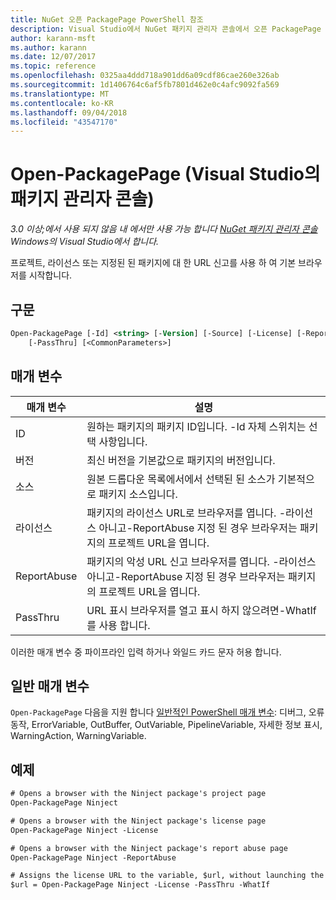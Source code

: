 ```yaml
---
title: NuGet 오픈 PackagePage PowerShell 참조
description: Visual Studio에서 NuGet 패키지 관리자 콘솔에서 오픈 PackagePage PowerShell 명령에 대 한 참조입니다.
author: karann-msft
ms.author: karann
ms.date: 12/07/2017
ms.topic: reference
ms.openlocfilehash: 0325aa4ddd718a901dd6a09cdf86cae260e326ab
ms.sourcegitcommit: 1d1406764c6af5fb7801d462e0c4afc9092fa569
ms.translationtype: MT
ms.contentlocale: ko-KR
ms.lasthandoff: 09/04/2018
ms.locfileid: "43547170"
---
```

# <a name="open-packagepage-package-manager-console-in-visual-studio"></a>Open-PackagePage (Visual Studio의 패키지 관리자 콘솔)

*3.0 이상;에서 사용 되지 않음 내 에서만 사용 가능 합니다 [NuGet 패키지 관리자 콘솔](package-manager-console.md) Windows의 Visual Studio에서 합니다.*

프로젝트, 라이선스 또는 지정된 된 패키지에 대 한 URL 신고를 사용 하 여 기본 브라우저를 시작합니다.

## <a name="syntax"></a>구문

```ps
Open-PackagePage [-Id] <string> [-Version] [-Source] [-License] [-ReportAbuse]
    [-PassThru] [<CommonParameters>]
```

## <a name="parameters"></a>매개 변수

| 매개 변수 | 설명 |
| --- | --- |
| ID | 원하는 패키지의 패키지 ID입니다. -Id 자체 스위치는 선택 사항입니다. |
| 버전 | 최신 버전을 기본값으로 패키지의 버전입니다. |
| 소스 | 원본 드롭다운 목록에서에서 선택된 된 소스가 기본적으로 패키지 소스입니다. |
| 라이선스 | 패키지의 라이선스 URL로 브라우저를 엽니다. -라이선스 아니고-ReportAbuse 지정 된 경우 브라우저는 패키지의 프로젝트 URL을 엽니다. |
| ReportAbuse | 패키지의 악성 URL 신고 브라우저를 엽니다. -라이선스 아니고-ReportAbuse 지정 된 경우 브라우저는 패키지의 프로젝트 URL을 엽니다. |
| PassThru | URL 표시 브라우저를 열고 표시 하지 않으려면-WhatIf를 사용 합니다. |

이러한 매개 변수 중 파이프라인 입력 하거나 와일드 카드 문자 허용 합니다.

## <a name="common-parameters"></a>일반 매개 변수

`Open-PackagePage` 다음을 지원 합니다 [일반적인 PowerShell 매개 변수](http://go.microsoft.com/fwlink/?LinkID=113216): 디버그, 오류 동작, ErrorVariable, OutBuffer, OutVariable, PipelineVariable, 자세한 정보 표시, WarningAction, WarningVariable.

## <a name="examples"></a>예제

```ps
# Opens a browser with the Ninject package's project page
Open-PackagePage Ninject

# Opens a browser with the Ninject package's license page
Open-PackagePage Ninject -License

# Opens a browser with the Ninject package's report abuse page  
Open-PackagePage Ninject -ReportAbuse

# Assigns the license URL to the variable, $url, without launching the browser
$url = Open-PackagePage Ninject -License -PassThru -WhatIf
```